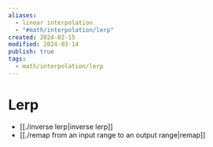 ```yaml
---
aliases:
  - linear interpolation
  - "#math/interpolation/lerp"
created: 2024-02-15
modified: 2024-03-14
publish: true
tags:
  - math/interpolation/lerp
---
```


# Lerp
- [[./inverse lerp|inverse lerp]]
- [[./remap from an input range to an output range|remap]]